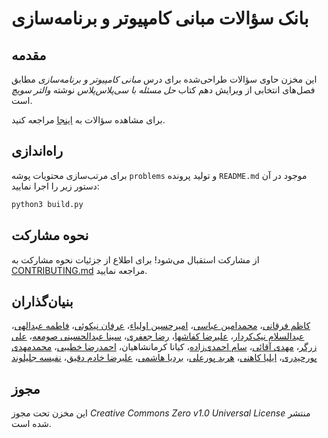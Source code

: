 # بانک سؤالات مبانی کامپیوتر و برنامه‌سازی

## مقدمه

این مخزن حاوی سؤالات طراحی‌شده برای درس *مبانی کامپیوتر و برنامه‌سازی* مطابق فصل‌های انتخابی از ویرایش دهم کتاب *حل مسئله با سی‌پلاس‌پلاس* نوشته *والتر سویچ* است.

برای مشاهده سؤالات به [اینجا](/problems/README.md) مراجعه کنید.

## راه‌اندازی

برای مرتب‌سازی محتویات پوشه
`problems`
و تولید پرونده
`README.md`
موجود در آن
دستور زیر را اجرا نمایید:

```bash
python3 build.py
```

## نحوه مشارکت

از مشارکت استقبال می‌شود! برای اطلاع از جزئیات نحوه مشارکت به
[CONTRIBUTING.md](/CONTRIBUTING.md)
مراجعه نمایید.

## بنیان‌گذاران

[کاظم فرقانی](https://github.com/k-forghani)، [محمدامین عباسی](https://github.com/MAA7887)،‌ [امیرحسین اولیاء](https://github.com/AmirH-O)، [عرفان نیکوئی](https://github.com/ErfanNikouie)، [فاطمه عبدالهی](https://github.com/taranehabd)، [عبدالسلام نیک‌کردار](https://github.com/Salam-Nik)، [علیرضا کفاشها](https://github.com/Alireza-Kafashha)، [رضا جعفری](https://github.com/RezaJeffrey)،‌ [سینا عبدالحسینی صومعه](https://github.com/sina-abd)، [علی زرگر](https://github.com/0ALI0ZARGAR0)، [مهدی آقائی](https://github.com/maghaei33)، [سام احمدی‌زاده](https://github.com/sam1at)، کیانا کرمانشاهیان، [احمدرضا خطیبی](https://github.com/Ahmad82400)، [محمدمهدی پورحیدری](https://github.com/MahdiPorheydarii)، [ایلیا کاهنی](https://github.com/EliyaKaheni)، [هربد پورعلی](https://github.com/Attachments90)، [بردیا هاشمی](https://github.com/b4rd14)، [علیرضا خادم دقیق](https://github.com/Alireza-Khadem)، [نفیسه جلیلوند](https://github.com/jalilvand-n)

## مجوز

این مخزن تحت مجوز
*Creative Commons Zero v1.0 Universal License*
منتشر شده است.
